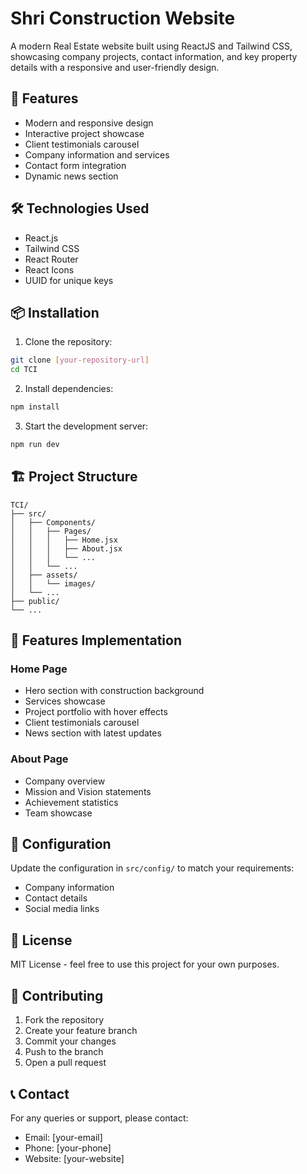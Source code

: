 # Shri Construction Website

A modern Real Estate website built using ReactJS and Tailwind CSS, showcasing company projects, contact information, and key property details with a responsive and user-friendly design.

## 🚀 Features

- Modern and responsive design
- Interactive project showcase
- Client testimonials carousel
- Company information and services
- Contact form integration
- Dynamic news section

## 🛠️ Technologies Used

- React.js
- Tailwind CSS
- React Router
- React Icons
- UUID for unique keys

## 📦 Installation

1. Clone the repository:

```bash
git clone [your-repository-url]
cd TCI
```

2. Install dependencies:

```bash
npm install
```

3. Start the development server:

```bash
npm run dev
```

## 🏗️ Project Structure

```
TCI/
├── src/
│   ├── Components/
│   │   ├── Pages/
│   │   │   ├── Home.jsx
│   │   │   ├── About.jsx
│   │   │   └── ...
│   │   └── ...
│   ├── assets/
│   │   └── images/
│   └── ...
├── public/
└── ...
```

## 🎨 Features Implementation

### Home Page

- Hero section with construction background
- Services showcase
- Project portfolio with hover effects
- Client testimonials carousel
- News section with latest updates

### About Page

- Company overview
- Mission and Vision statements
- Achievement statistics
- Team showcase

## 🔧 Configuration

Update the configuration in `src/config/` to match your requirements:

- Company information
- Contact details
- Social media links

## 📝 License

MIT License - feel free to use this project for your own purposes.

## 🤝 Contributing

1. Fork the repository
2. Create your feature branch
3. Commit your changes
4. Push to the branch
5. Open a pull request

## 📞 Contact

For any queries or support, please contact:

- Email: [your-email]
- Phone: [your-phone]
- Website: [your-website]
